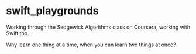 # swift_playgrounds

Working through the Sedgewick Algorithms class on Coursera, working with Swift too.

Why learn one thing at a time, when you can learn two things at once?

